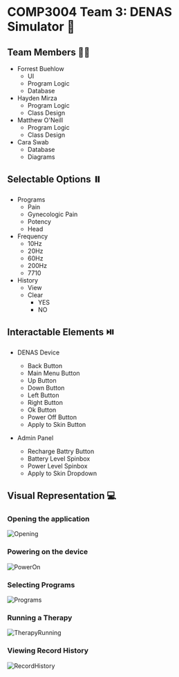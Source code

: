 # COMP3004 Team 3: DENAS Simulator :rocket: 

## Team Members 👨‍💼
- Forrest Buehlow
  - UI
  - Program Logic
  - Database
- Hayden Mirza
  - Program Logic
  - Class Design
- Matthew O'Neill
  - Program Logic
  - Class Design
- Cara Swab
  - Database
  - Diagrams

## Selectable Options ⏸️

- Programs
  - Pain
  - Gynecologic Pain
  - Potency
  - Head
- Frequency
  - 10Hz
  - 20Hz
  - 60Hz
  - 200Hz
  - 7710
- History
  - View
  - Clear
    - YES
    - NO

## Interactable Elements ⏯️

- DENAS Device
  - Back Button
  - Main Menu Button
  - Up Button
  - Down Button
  - Left Button
  - Right Button 
  - Ok Button
  - Power Off Button
  - Apply to Skin Button

- Admin Panel
  - Recharge Battry Button
  - Battery Level Spinbox
  - Power Level Spinbox
  - Apply to Skin Dropdown

## Visual Representation 💻

### Opening the application
![Opening](https://user-images.githubusercontent.com/37802192/114638765-5f23a400-9c9a-11eb-9bba-7d0b807ab92b.PNG)

### Powering on the device
![PowerOn](https://user-images.githubusercontent.com/37802192/114638769-6185fe00-9c9a-11eb-8856-c6f87a0e6885.PNG)

### Selecting Programs
![Programs](https://user-images.githubusercontent.com/37802192/114638786-6b0f6600-9c9a-11eb-8ae4-f9f1bcd339d6.PNG)

### Running a Therapy
![TherapyRunning](https://user-images.githubusercontent.com/37802192/114638777-65198500-9c9a-11eb-8b51-3fbe4e52ca09.PNG)

### Viewing Record History
![RecordHistory](https://user-images.githubusercontent.com/37802192/114638776-6480ee80-9c9a-11eb-8c92-d89607ffe405.PNG)
